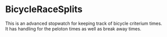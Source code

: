 # BicycleRaceSplits
This is an advanced stopwatch for keeping track of bicycle criterium times.  It has handling for the peloton times as well as break away times.  
